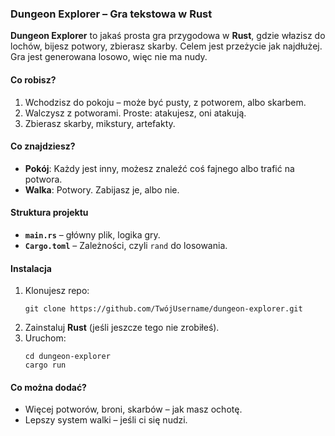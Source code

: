 ### Dungeon Explorer – Gra tekstowa w Rust

**Dungeon Explorer** to jakaś prosta gra przygodowa w **Rust**, gdzie włazisz do lochów, bijesz potwory, zbierasz skarby. Celem jest przeżycie jak najdłużej. Gra jest generowana losowo, więc nie ma nudy.

#### **Co robisz?**
1. Wchodzisz do pokoju – może być pusty, z potworem, albo skarbem.
2. Walczysz z potworami. Proste: atakujesz, oni atakują.
3. Zbierasz skarby, mikstury, artefakty.

#### **Co znajdziesz?**
- **Pokój**: Każdy jest inny, możesz znaleźć coś fajnego albo trafić na potwora.
- **Walka**: Potwory. Zabijasz je, albo nie.

#### **Struktura projektu**
- **`main.rs`** – główny plik, logika gry.
- **`Cargo.toml`** – Zależności, czyli `rand` do losowania.

#### **Instalacja**
1. Klonujesz repo:
   ```
   git clone https://github.com/TwójUsername/dungeon-explorer.git
   ```
2. Zainstaluj **Rust** (jeśli jeszcze tego nie zrobiłeś).
3. Uruchom:
   ```
   cd dungeon-explorer
   cargo run
   ```

#### **Co można dodać?**
- Więcej potworów, broni, skarbów – jak masz ochotę.
- Lepszy system walki – jeśli ci się nudzi.
